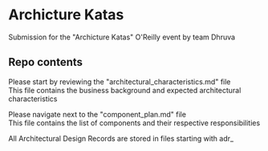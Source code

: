 # Archicture Katas

Submission for the "Archicture Katas" O'Reilly event by team Dhruva

## Repo contents

Please start by reviewing the "architectural_characteristics.md" file  
This file contains the business background and expected architectural characteristics

Please navigate next to the "component_plan.md" file  
This file contains the list of components and their respective responsibilities

All Architectural Design Records are stored in files starting with adr_
